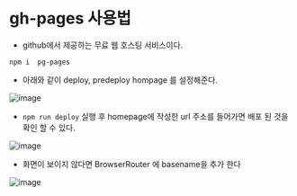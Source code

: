 <h1> gh-pages 사용법 </h1>

- github에서 제공하는 무료 웹 호스팅 서비스이다.

`npm i  pg-pages`

- 아래와 같이 deploy, predeploy hompage 를 설정해준다.

![image](https://user-images.githubusercontent.com/74536458/200206960-1b5efc97-b59d-4b58-a906-20f18ec44b51.png)

- `npm run deploy` 실행 후 homepage에 작성한 url 주소를 들어가면 배포 된 것을 확인 할 수 있다.

![image](https://user-images.githubusercontent.com/74536458/200207037-aa334ba3-9001-4264-9107-5a6c9aa12031.png)

- 화면이 보이지 않다면 BrowserRouter 에 basename을 추가 한다

![image](https://user-images.githubusercontent.com/74536458/200207098-f5615746-3aab-43b1-954a-84da2ece1a0d.png)

